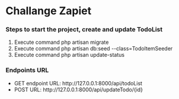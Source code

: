 <h1>Challange Zapiet</h1>

<h3>Steps to start the project, create and update TodoList </h3>

<ol>
    <li> Execute command php artisan migrate</li>
    <li> Execute command php artisan db:seed --class=TodoItemSeeder</li>
    <li> Execute command php artisan update-status</li>
</ol>

<h3>Endpoints URL</h3>

<ul>
    <li> GET endpoint URL:
        http://127.0.0.1:8000/api/todoList
    </li>
    <li>
        POST URL:
        http://127.0.0.1:8000/api/updateTodo/{id}
    </li>
</ul>
